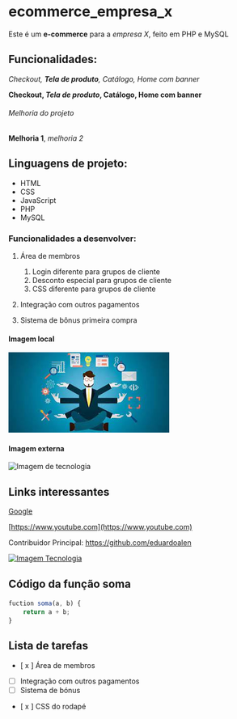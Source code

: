 # ecommerce_empresa_x

Este é um **e-commerce** para a *empresa X*, feito em PHP e MySQL

## Funcionalidades:

_Checkout, **Tela de produto**, Catálogo, Home com banner_

**Checkout, _Tela de produto_, Catálogo, Home com banner**


###### Melhoria do projeto

__Melhoria 1__, _melhoria 2_

## Linguagens de projeto:

* HTML
* CSS
* JavaScript
* PHP
* MySQL

### Funcionalidades a desenvolver:

1. Área de membros
    1. Login diferente para grupos de cliente
    2. Desconto especial para grupos de cliente
    3. CSS diferente para grupos de cliente

2. Integração com outros pagamentos
3. Sistema de bônus primeira compra

#### Imagem local

![Desenho de um empresario](img/empresa.jfif)

#### Imagem externa

![Imagem de tecnologia](https://www.conteudoinboundmarketing.com.br/wp-content/uploads/2019/11/iStock-1047716020-1024x684.jpg)

## Links interessantes

[Google](https://www.google.com)

[https://www.youtube.com](https://www.youtube.com)

Contribuidor Principal: https://github.com/eduardoalen

[![Imagem Tecnologia](https://www.conteudoinboundmarketing.com.br/wp-content/uploads/2019/11/iStock-1047716020-1024x684.jpg)](https://github.com/eduardoalen)

## Código da função soma

```javascript
fuction soma(a, b) {
    return a + b;
} 

```

## Lista de tarefas

- [ x ] Área de membros
- [ ] Integração com outros pagamentos
- [ ] Sistema de bónus
- [ x ] CSS do rodapé